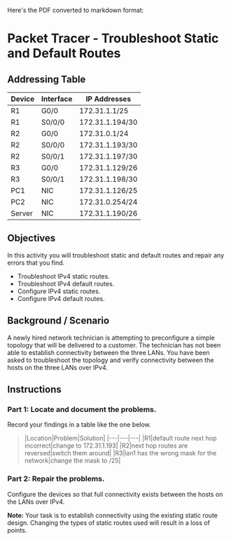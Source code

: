 Here's the PDF converted to markdown format:

# Packet Tracer - Troubleshoot Static and Default Routes

## Addressing Table

|Device|Interface|IP Addresses|
|---|---|---|
|R1|G0/0|172.31.1.1/25|
|R1|S0/0/0|172.31.1.194/30|
|R2|G0/0|172.31.0.1/24|
|R2|S0/0/0|172.31.1.193/30|
|R2|S0/0/1|172.31.1.197/30|
|R3|G0/0|172.31.1.129/26|
|R3|S0/0/1|172.31.1.198/30|
|PC1|NIC|172.31.1.126/25|
|PC2|NIC|172.31.0.254/24|
|Server|NIC|172.31.1.190/26|

## Objectives

In this activity you will troubleshoot static and default routes and repair any errors that you find.

- Troubleshoot IPv4 static routes.
- Troubleshoot IPv4 default routes.
- Configure IPv4 static routes.
- Configure IPv4 default routes.

## Background / Scenario

A newly hired network technician is attempting to preconfigure a simple topology that will be delivered to a customer. The technician has not been able to establish connectivity between the three LANs. You have been asked to troubleshoot the topology and verify connectivity between the hosts on the three LANs over IPv4.

## Instructions

### Part 1: Locate and document the problems.

Record your findings in a table like the one below.

> |Location|Problem|Solution|
|---|---|---|
|R1|default route next hop incorrect|change to 172.31.1.193|
|R2|next hop routes are reversed|switch them around|
|R3|lan1 has the wrong mask for the network|change the mask to /25|
### Part 2: Repair the problems.

Configure the devices so that full connectivity exists between the hosts on the LANs over IPv4.

**Note:** Your task is to establish connectivity using the existing static route design. Changing the types of static routes used will result in a loss of points.
